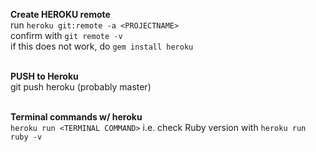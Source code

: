 **Create HEROKU remote**<br>
run `heroku git:remote -a <PROJECTNAME>`<br>
confirm with `git remote -v`<br>
if this does not work, do `gem install heroku`<br><br>

**PUSH to Heroku**<br>
git push heroku <BRANCHNAME> (probably master)<br><br>

**Terminal commands w/ heroku**<br>
`heroku run <TERMINAL COMMAND>`
i.e. check Ruby version with `heroku run ruby -v`

